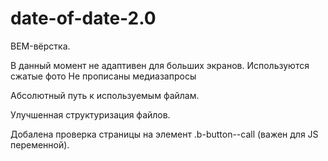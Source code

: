 # date-of-date-2.0

BEM-вёрстка.

В данный момент не адаптивен для больших экранов.
    Используются сжатые фото
    Не прописаны медиазапросы

Абсолютный путь к используемым файлам.

Улучшенная структуризация файлов.

Добалена проверка страницы на элемент .b-button--call (важен для JS переменной).
 
